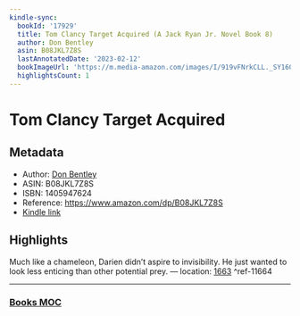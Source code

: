 ```yaml
---
kindle-sync:
  bookId: '17929'
  title: Tom Clancy Target Acquired (A Jack Ryan Jr. Novel Book 8)
  author: Don Bentley
  asin: B08JKL7Z8S
  lastAnnotatedDate: '2023-02-12'
  bookImageUrl: 'https://m.media-amazon.com/images/I/919vFNrkCLL._SY160.jpg'
  highlightsCount: 1
---
```

# Tom Clancy Target Acquired
## Metadata
* Author: [Don Bentley](https://www.amazon.comundefined)
* ASIN: B08JKL7Z8S
* ISBN: 1405947624
* Reference: https://www.amazon.com/dp/B08JKL7Z8S
* [Kindle link](kindle://book?action=open&asin=B08JKL7Z8S)

## Highlights
Much like a chameleon, Darien didn’t aspire to invisibility. He just wanted to look less enticing than other potential prey. — location: [1663](kindle://book?action=open&asin=B08JKL7Z8S&location=1663) ^ref-11664

---
### [Books MOC](Books%20MOC.md)
